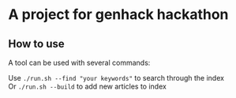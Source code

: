 # A project for genhack hackathon

## How to use

A tool can be used with several commands:

Use `./run.sh --find "your keywords"` to search through the index  
Or `./run.sh --build` to add new articles to index

